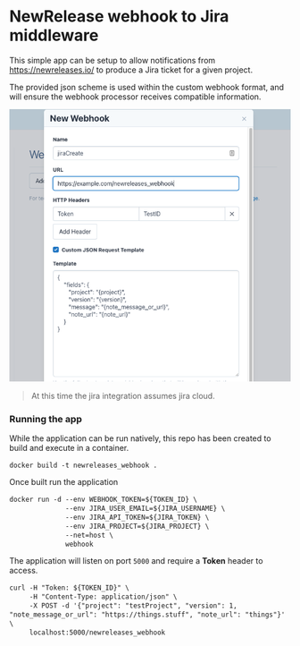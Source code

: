 # NewRelease webhook to Jira middleware

This simple app can be setup to allow notifications from https://newreleases.io/
to produce a Jira ticket for a given project.

The provided json scheme is used within the custom webhook format, and will
ensure the webhook processor receives compatible information.

![alt text](newrelease_webhook.png)

> At this time the jira integration assumes jira cloud.

### Running the app

While the application can be run natively, this repo has been created to build
and execute in a container.

``` shell
docker build -t newreleases_webhook .
```

Once built run the application

``` shell
docker run -d --env WEBHOOK_TOKEN=${TOKEN_ID} \
              --env JIRA_USER_EMAIL=${JIRA_USERNAME} \
              --env JIRA_API_TOKEN=${JIRA_TOKEN} \
              --env JIRA_PROJECT=${JIRA_PROJECT} \
              --net=host \
              webhook
```

The application will listen on port `5000` and require a **Token** header to access.

``` shell
curl -H "Token: ${TOKEN_ID}" \
     -H "Content-Type: application/json" \
     -X POST -d '{"project": "testProject", "version": 1, "note_message_or_url": "https://things.stuff", "note_url": "things"}' \
     localhost:5000/newreleases_webhook
```
